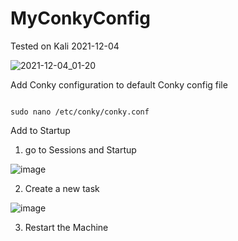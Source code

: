 # MyConkyConfig

Tested on Kali 2021-12-04

![2021-12-04_01-20](https://user-images.githubusercontent.com/66146701/144705945-e5a07e24-9ed0-44c1-9e4b-2196b2b617b7.png)


Add Conky configuration to default Conky config file

```

sudo nano /etc/conky/conky.conf

```

Add to Startup

1. go to Sessions and Startup

![image](https://user-images.githubusercontent.com/66146701/144706201-a56f7283-0567-4a4e-be8b-b03b2421a26e.png)

2. Create a new task

![image](https://user-images.githubusercontent.com/66146701/144706239-bb5ddfd4-3c79-4b22-afc0-a35adba3ca5e.png)

3. Restart the Machine
